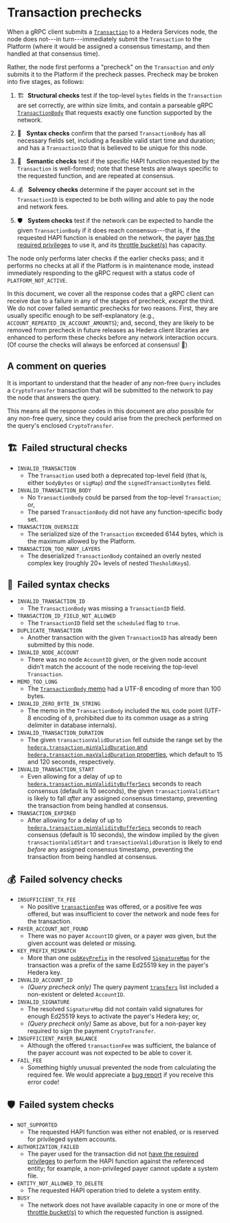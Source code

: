 # Transaction prechecks

When a gRPC client submits a [`Transaction`](https://hashgraph.github.io/hedera-protobufs/#Transaction.proto)
to a Hedera Services node, the node does not---in turn---immediately
submit the `Transaction` to the Platform (where it would be assigned 
a consensus timestamp, and then handled at that consensus time).

Rather, the node first performs a "precheck" on the `Transaction` and 
_only_ submits it to the Platform if the precheck passes. Precheck 
may be broken into five stages, as follows:
  1. :building_construction:&nbsp;&nbsp;**Structural checks** test 
  if the top-level `bytes` fields in the `Transaction` are set 
  correctly, are within size limits, and contain a parseable
  gRPC [`TransactionBody`](https://hashgraph.github.io/hedera-protobufs/#TransactionBody.proto) 
  that requests exactly one function supported by the network.

  2. :memo:&nbsp;&nbsp; **Syntax checks** confirm that the parsed
  `TransactionBody` has all necessary fields set, including 
  a feasible valid start time and duration; and has a
  `TransactionID` that is believed to be unique for this node.

  3. :dart:&nbsp;&nbsp; **Semantic checks** test if the specific HAPI
  function requested by the `Transaction` is well-formed; note
  that these tests are always specific to the requested function, 
  and are repeated at consensus.

  4. :moneybag:&nbsp;&nbsp; **Solvency checks** determine if the payer 
  account set in the `TransactionID` is expected to be both 
  willing and able to pay the node and network fees.

  5. :shield:&nbsp;&nbsp; **System checks** test if the network can be 
  expected to handle the given `TransactionBody` if it does reach 
  consensus---that is, if the requested HAPI function is enabled 
  on the network, the payer 
  [has the required privileges](./privileged-transactions.md) to use it, 
  and its [throttle bucket(s)](./throttle-design.md) has capacity.

The node only performs later checks if the earlier checks pass; and 
it performs no checks at all if the Platform is in maintenance mode, 
instead immediately responding to the gRPC request with a status 
code of `PLATFORM_NOT_ACTIVE`.

In this document, we cover all the response codes that a gRPC client 
can receive due to a failure in any of the stages of precheck, _except_
the third. We do not cover failed semantic prechecks for two reasons.
First, they are usually specific enough to be self-explanatory (e.g.,  
`ACCOUNT_REPEATED_IN_ACCOUNT_AMOUNTS`); and, second, they are likely to 
be removed from precheck in future releases as Hedera client libraries 
are enhanced to perform these checks before any network interaction occurs. 
(Of course the checks will always be enforced at consensus! :guard:)

## A comment on queries
It is important to understand that the header of any non-free `Query` 
includes a `CryptoTransfer` transaction that will be submitted to the 
network to pay the node that answers the query. 

This means all the response codes in this document are _also_ 
possible for any non-free query, since they could arise from the 
precheck performed on the query's enclosed `CryptoTransfer`.  

## :building_construction:&nbsp; Failed structural checks
- `INVALID_TRANSACTION`
  * The `Transaction` used both a deprecated top-level field (that is,
    either `bodyBytes` or `sigMap`) _and_ the `signedTransactionBytes` field.
- `INVALID_TRANSACTION_BODY`
  * No `TransactionBody` could be parsed from the top-level `Transaction`; or,
  * The parsed `TransactionBody` did not have any function-specific body set.
- `TRANSACTION_OVERSIZE`
  * The serialized size of the `Transaction` exceeded 6144 bytes,
    which is the maximum allowed by the Platform.
- `TRANSACTION_TOO_MANY_LAYERS`
  * The deserialized `TransactionBody` contained an overly nested 
    complex key (roughly 20+ levels of nested `ThesholdKey`s).

## :memo:&nbsp; Failed syntax checks
- `INVALID_TRANSACTION_ID`
  * The `TransactionBody` was missing a `TransactionID` field.
- `TRANSACTION_ID_FIELD_NOT_ALLOWED`
  * The `TransactionID` field set the `scheduled` flag to `true`.
- `DUPLICATE_TRANSACTION`
  * Another transaction with the given `TransactionID` has already 
    been submitted by this node.
- `INVALID_NODE_ACCOUNT`
  * There was no node `AccountID` given, or the given node 
    account didn't match the account of the node receiving the
    top-level `Transaction`. 
- `MEMO_TOO_LONG`
  * The [`TransactionBody` memo](https://hashgraph.github.io/hedera-protobufs/#TransactionBody.proto) 
    had a UTF-8 encoding of more than 100 bytes.
- `INVALID_ZERO_BYTE_IN_STRING`
  * The memo in the `TransactionBody` included the `NUL` code point 
    (UTF-8 encoding of `0`, prohibited due to its common usage as a 
    string delimiter in database internals).
- `INVALID_TRANSACTION_DURATION`
  * The given `transactionValidDuration` fell outside the range set
    by the [`hedera.transaction.minValidDuration` and 
    `hedera.transaction.maxValidDuration` properties](../hedera-node/src/main/resources/bootstrap.properties), 
    which default to 15 and 120 seconds, respectively.
- `INVALID_TRANSACTION_START`
  * Even allowing for a delay of up to 
    [`hedera.transaction.minValidityBufferSecs`](../hedera-node/src/main/resources/bootstrap.properties) 
    seconds to reach consensus (default is 10 seconds), the given 
    `transactionValidStart` is likely to fall _after_ any assigned 
    consensus timestamp, preventing the transaction from being handled 
    at consensus.
- `TRANSACTION_EXPIRED`
  * After allowing for a delay of up to 
    [`hedera.transaction.minValidityBufferSecs`](../hedera-node/src/main/resources/bootstrap.properties) 
    seconds to reach consensus (default is 10 seconds), the window 
    implied by the given `transactionValidStart` and 
    `transactionValidDuration` is likely to end _before_ any 
    assigned consensus timestamp, preventing the transaction 
    from being handled at consensus.

## :moneybag:&nbsp; Failed solvency checks
- `INSUFFICIENT_TX_FEE`
  * No positive [`transactionFee`](https://hashgraph.github.io/hedera-protobufs/#proto.TransactionBody) 
    was offered, or a positive fee _was_ offered, but was insufficient
    to cover the network and node fees for the transaction.
- `PAYER_ACCOUNT_NOT_FOUND`
  * There was no payer `AccountID` given, or a payer _was_ given, 
    but the given account was deleted or missing.
- `KEY_PREFIX_MISMATCH`
  * More than one [`pubKeyPrefix`](https://hashgraph.github.io/hedera-protobufs/#proto.SignaturePair) 
    in the resolved [`SignatureMap`](https://hashgraph.github.io/hedera-protobufs/#proto.SignatureMap) 
    for the transaction was a prefix of the same Ed25519 key in the 
    payer's Hedera key.
- `INVALID_ACCOUNT_ID` 
  * _(Query precheck only)_ The query payment [`transfers`](https://hashgraph.github.io/hedera-protobufs/#proto.TransferList)
    list included a non-existent or deleted `AccountID`.
- `INVALID_SIGNATURE`
  * The resolved `SignatureMap` did not contain valid signatures
    for enough Ed25519 keys to activate the payer's Hedera key; or,
  * _(Query precheck only)_ Same as above, but for a non-payer key
    required to sign the payment `CryptoTransfer`.
- `INSUFFICIENT_PAYER_BALANCE`
  * Although the offered `transactionFee` was sufficient, the balance
    of the payer account was not expected to be able to cover it. 
- `FAIL_FEE`
  * Something highly unusual prevented the node from calculating the
    required fee. We would appreciate a [bug report](https://github.com/hashgraph/hedera-services/issues/new?assignees=&labels=bug&template=1-bug-report.md&title=)
    if you receive this error code! 

## :shield:&nbsp; Failed system checks
- `NOT_SUPPORTED`
  * The requested HAPI function was either not enabled, or is reserved
    for privileged system accounts.
- `AUTHORIZATION_FAILED`
  * The payer used for the transaction did not [have the required privileges](./privileged-transactions.md)
    to perform the HAPI function against the referenced entity; for
    example, a non-privileged payer cannot update a system file.
- `ENTITY_NOT_ALLOWED_TO_DELETE`
  * The requested HAPI operation tried to delete a system entity.
- `BUSY`
  * The network does not have available capacity in one or 
    more of the [throttle bucket(s)](./throttle-design.md) to 
    which the requested function is assigned.
